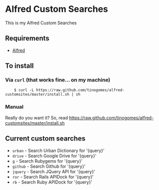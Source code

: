 # Alfred Custom Searches

This is my Alfred Custom Searches

## Requirements

* [Alfred](https://www.alfredapp.com/)

## To install

### Via `curl` (that works fine... on my machine)

		$ curl -L https://raw.github.com/tinogomes/alfred-customsites/master/install.sh | sh

### Manual

Really do you want it? So, read <https://raw.github.com/tinogomes/alfred-customsites/master/install.sh>

## Current custom searches

* ```urban``` - Search Urban Dictionary for '{query}'
* ```drive``` - Search Google Drive for '{query}'
* ```g``` - Search Rubygems for '{query}'
* ```github``` - Search Github for '{query}'
* ```jquery``` - Search JQuery API for '{query}'
* ```ror``` - Search Rails APIDock for '{query}'
* ```rb``` - Search Ruby APIDock for '{query}'
